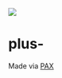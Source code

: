 ![](https://user-images.githubusercontent.com/104443436/171082815-d61d3b4c-1ac7-4daa-afa1-fa607d46a785.png)

# plus-
Made via [PAX](https://github.com/froehlichA/pax)
